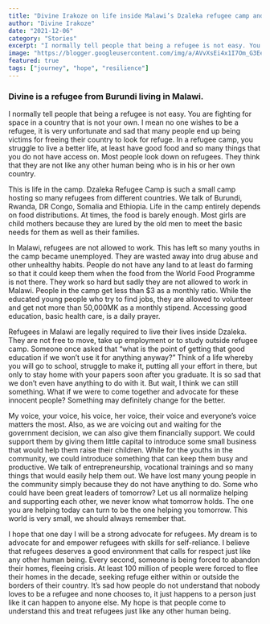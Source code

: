 ```yaml
---
title: "Divine Irakoze on life inside Malawi’s Dzaleka refugee camp and the issues facing youth in her communit"
author: "Divine Irakoze"
date: "2021-12-06"
category: "Stories"
excerpt: "I normally tell people that being a refugee is not easy. You are fighting for space in a country that is not your own."
image: "https://blogger.googleusercontent.com/img/a/AVvXsEi4x1I7Om_G3Ee4q5-XHUs47kOECiIs9vsGss4L1LGpK075eWYOPJWQp6tqxjS9XDwxnPxMips-GATGetPdR-xGa0ZL6xhljZR0sAXv3JBxEKQUqWeN5F7Jvop1diOQqj67mCkEkSp7sVhm9XHynhlOPYSlFFXydWrg2CDf7ExR6x5TA8L6kT-92Xyx=w640-h526"
featured: true
tags: ["journey", "hope", "resilience"]
---
```


### Divine is a refugee from Burundi living in Malawi.

I normally tell people that being a refugee is not easy. You are fighting for space in a country that is not your own. I mean no one wishes to be a refugee, it is very unfortunate and sad that many people end up being victims for freeing their country to look for refuge. In a refugee camp, you struggle to live a better life, at least have good food and so many things that you do not have access on. Most people look down on refugees. They think that they are not like any other human being who is in his or her own country. 

This is life in the camp. Dzaleka Refugee Camp is such a small camp hosting so many refugees from different countries. We talk of Burundi, Rwanda, DR Congo, Somalia and Ethiopia. Life in the camp entirely depends on food distributions. At times, the food is barely enough. Most girls are child mothers because they are lured by the old men to meet the basic needs for them as well as their families.

In Malawi, refugees are not allowed to work. This has left so many youths in the camp became unemployed. They are wasted away into drug abuse and other unhealthy habits. People do not have any land to at least do farming so that it could keep them when the food from the World Food Programme is not there. They work so hard but sadly they are not allowed to work in Malawi. People in the camp get less than $3 as a monthly ratio. While the educated young people who try to find jobs, they are allowed to volunteer and get not more than 50,000MK as a monthly stipend. Accessing good education, basic health care, is a daily prayer.

Refugees in Malawi are legally required to live their lives inside Dzaleka. They are not free to move, take up employment or to study outside refugee camp. Someone once asked that “what is the point of getting that good education if we won’t use it for anything anyway?”  Think of a life whereby you will go to school, struggle to make it, putting all your effort in there, but only to stay home with your papers soon after you graduate.  It is so sad that we don’t even have anything to do with it. But wait, I think we can still something. What if we were to come together and advocate for these innocent people? Something may definitely change for the better.

My voice, your voice, his voice, her voice, their voice and everyone’s voice matters the most. Also, as we are voicing out and waiting for the government decision, we can also give them financially support. We could support them by giving them little capital to introduce some small business that would help them raise their children. While for the youths in the community, we could introduce something that can keep them busy and productive. We talk of entrepreneurship, vocational trainings and so many things that would easily help them out. We have lost many young people in the community simply because they do not have anything to do. Some who could have been great leaders of tomorrow? Let us all normalize helping and supporting each other, we never know what tomorrow holds. The one you are helping today can turn to be the one helping you tomorrow. This world is very small, we should always remember that. 

I hope that one day I will be a strong advocate for refugees. My dream is to advocate for and empower refugees with skills for self-reliance. I believe that refugees deserves a good environment that calls for respect just like any other human being. Every second, someone is being forced to abandon their homes, fleeing crisis. At least 100 million of people were forced to flee their homes in the decade, seeking refuge either within or outside the borders of their country. It’s sad how people do not understand that nobody loves to be a refugee and none chooses to, it just happens to a person just like it can happen to anyone else. My hope is that people come to understand this and treat refugees just like any other human being.